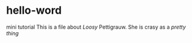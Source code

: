# hello-word
mini tutorial
This is a file about *Loosy* Pettigrauw.
She is crasy as a _pretty thing_
